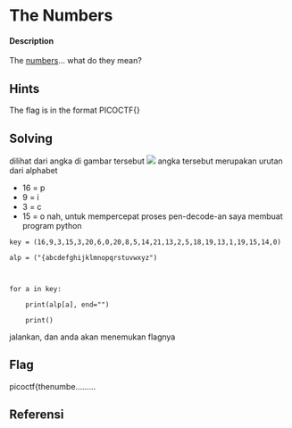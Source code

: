 # The Numbers
#### Description

The [numbers](https://jupiter.challenges.picoctf.org/static/f209a32253affb6f547a585649ba4fda/the_numbers.png)... what do they mean?
## Hints
The flag is in the format PICOCTF{}
## Solving
dilihat dari angka di gambar tersebut
![](CTF/PicoCTF-Penyelesaian/lainnya/026%20The%20Numbers%20(SOLVED)/the_numbers.png)
angka tersebut merupakan urutan dari alphabet
- 16 = p
- 9 = i
- 3 = c
- 15 = o
nah, untuk mempercepat proses pen-decode-an saya membuat program python
```
key = (16,9,3,15,3,20,6,0,20,8,5,14,21,13,2,5,18,19,13,1,19,15,14,0)

alp = ("{abcdefghijklmnopqrstuvwxyz")

  

for a in key:

	print(alp[a], end="")

	print()
```
jalankan, dan anda akan menemukan flagnya
## Flag
picoctf{thenumbe.........
## Referensi
